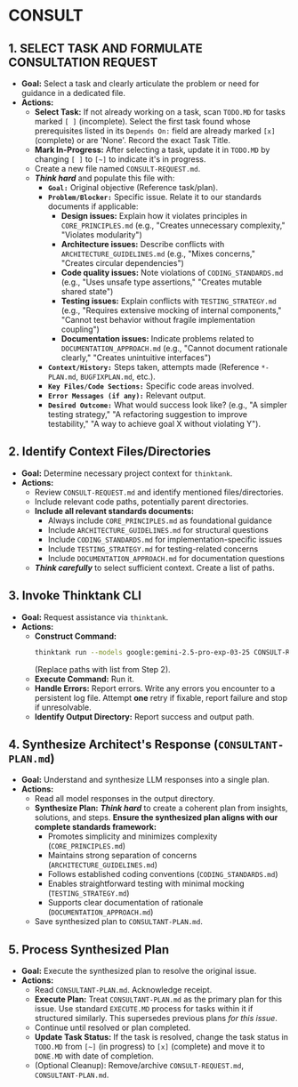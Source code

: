 # CONSULT
## 1. SELECT TASK AND FORMULATE CONSULTATION REQUEST
- **Goal:** Select a task and clearly articulate the problem or need for guidance in a dedicated file.
- **Actions:**
    - **Select Task:** If not already working on a task, scan `TODO.MD` for tasks marked `[ ]` (incomplete). Select the first task found whose prerequisites listed in its `Depends On:` field are already marked `[x]` (complete) or are 'None'. Record the exact Task Title.
    - **Mark In-Progress:** After selecting a task, update it in `TODO.MD` by changing `[ ]` to `[~]` to indicate it's in progress.
    - Create a new file named `CONSULT-REQUEST.md`.
    - ***Think hard*** and populate this file with:
        - **`Goal:`** Original objective (Reference task/plan).
        - **`Problem/Blocker:`** Specific issue. Relate it to our standards documents if applicable:
          - **Design issues:** Explain how it violates principles in `CORE_PRINCIPLES.md` (e.g., "Creates unnecessary complexity," "Violates modularity")
          - **Architecture issues:** Describe conflicts with `ARCHITECTURE_GUIDELINES.md` (e.g., "Mixes concerns," "Creates circular dependencies")
          - **Code quality issues:** Note violations of `CODING_STANDARDS.md` (e.g., "Uses unsafe type assertions," "Creates mutable shared state")
          - **Testing issues:** Explain conflicts with `TESTING_STRATEGY.md` (e.g., "Requires extensive mocking of internal components," "Cannot test behavior without fragile implementation coupling") 
          - **Documentation issues:** Indicate problems related to `DOCUMENTATION_APPROACH.md` (e.g., "Cannot document rationale clearly," "Creates unintuitive interfaces")
        - **`Context/History:`** Steps taken, attempts made (Reference `*-PLAN.md`, `BUGFIXPLAN.md`, etc.).
        - **`Key Files/Code Sections:`** Specific code areas involved.
        - **`Error Messages (if any):`** Relevant output.
        - **`Desired Outcome:`** What would success look like? (e.g., "A simpler testing strategy," "A refactoring suggestion to improve testability," "A way to achieve goal X without violating Y").

## 2. Identify Context Files/Directories
- **Goal:** Determine necessary project context for `thinktank`.
- **Actions:**
    - Review `CONSULT-REQUEST.md` and identify mentioned files/directories.
    - Include relevant code paths, potentially parent directories.
    - **Include all relevant standards documents:**
      - Always include `CORE_PRINCIPLES.md` as foundational guidance
      - Include `ARCHITECTURE_GUIDELINES.md` for structural questions
      - Include `CODING_STANDARDS.md` for implementation-specific issues
      - Include `TESTING_STRATEGY.md` for testing-related concerns
      - Include `DOCUMENTATION_APPROACH.md` for documentation questions
    - ***Think carefully*** to select sufficient context. Create a list of paths.

## 3. Invoke Thinktank CLI
- **Goal:** Request assistance via `thinktank`.
- **Actions:**
    - **Construct Command:**
        ```bash
        thinktank run --models google:gemini-2.5-pro-exp-03-25 CONSULT-REQUEST.md <path1> [path2...]
        ```
        (Replace paths with list from Step 2).
    - **Execute Command:** Run it.
    - **Handle Errors:** Report errors. Write any errors you encounter to a persistent log file. Attempt **one** retry if fixable, report failure and stop if unresolvable.
    - **Identify Output Directory:** Report success and output path.

## 4. Synthesize Architect's Response (`CONSULTANT-PLAN.md`)
- **Goal:** Understand and synthesize LLM responses into a single plan.
- **Actions:**
    - Read all model responses in the output directory.
    - **Synthesize Plan:** ***Think hard*** to create a coherent plan from insights, solutions, and steps. **Ensure the synthesized plan aligns with our complete standards framework:**
      - Promotes simplicity and minimizes complexity (`CORE_PRINCIPLES.md`)
      - Maintains strong separation of concerns (`ARCHITECTURE_GUIDELINES.md`)
      - Follows established coding conventions (`CODING_STANDARDS.md`)
      - Enables straightforward testing with minimal mocking (`TESTING_STRATEGY.md`)
      - Supports clear documentation of rationale (`DOCUMENTATION_APPROACH.md`)
    - Save synthesized plan to `CONSULTANT-PLAN.md`.

## 5. Process Synthesized Plan
- **Goal:** Execute the synthesized plan to resolve the original issue.
- **Actions:**
    - Read `CONSULTANT-PLAN.md`. Acknowledge receipt.
    - **Execute Plan:** Treat `CONSULTANT-PLAN.md` as the primary plan for this issue. Use standard `EXECUTE.MD` process for tasks within it if structured similarly. This supersedes previous plans *for this issue*.
    - Continue until resolved or plan completed.
    - **Update Task Status:** If the task is resolved, change the task status in `TODO.MD` from `[~]` (in progress) to `[x]` (complete) and move it to `DONE.MD` with date of completion.
    - (Optional Cleanup): Remove/archive `CONSULT-REQUEST.md`, `CONSULTANT-PLAN.md`.
